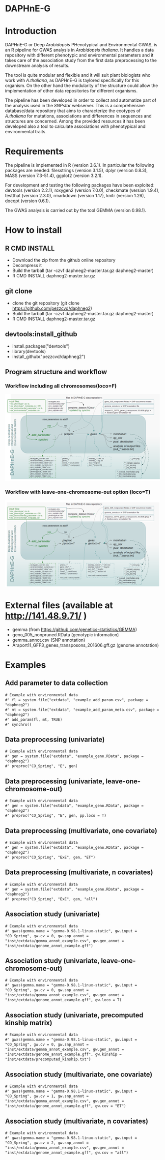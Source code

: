 # DAPHnE-G


# Introduction
DAPHnE-G or Deep *Arabidopsis* PHenotypical and Environmental GWAS, is an R pipeline for GWAS analysis in *Arabidopsis thaliana*. It handles a data repository with different phenotypic and environmental parameters and it takes care of the association study from the first data preprocessing to the downstream analysis of results. 

The tool is quite modular and flexible and it will suit plant biologists who work with *A.thaliana*, as DAPHnE-G is taylored specifically for this organism. On the other hand the modularity of the structure could allow the implementation of other data repositories for different organisms.

The pipeline has been developed in order to collect and automatize part of the analysis used in the *SNPstar* webserver. This is a comprehensive database/data repository that aims to characterize the ecotypes of *A.thaliana* for mutations, associations and differences in sequences and structures are concerned. Among the provided resources it has been developed also a tool to calculate associations with phenotypical and environmental traits.



# Requirements
The pipeline is implemented in R  (version 3.6.1). In particular the following packages are needed: filesstrings (version 3.1.5), dplyr (version 0.8.3), MASS (version 7.3-51.4), ggplot2 (version 3.2.1).

For development and testing the following packages have been exploited: devtools (version 2.2.1), roxygen2 (version 7.0.0), checkmate (version 1.9.4), testthat (version 2.3.0), rmarkdown (version 1.17), knitr (version 1.26), docopt (version 0.6.1).

The GWAS analysis is carried out by the tool GEMMA (version 0.98.1).

# How to install
## R CMD INSTALL
- Download the zip from the github online repository
- Decompress it 
- Build the tarball (tar -czvf daphneg2-master.tar.gz daphneg2-master)
- R CMD INSTALL daphneg2-master.tar.gz

## git clone
- clone the git repository (git clone https://github.com/pezzcvd/daphneg2)
- Build the tarball (tar -czvf daphneg2-master.tar.gz daphneg2-master)
- R CMD INSTALL daphneg2-master.tar.gz

## devtools:install_github
- install.packages("devtools")
- library(devtools)
- install_github("pezzcvd/daphneg2")

## Program structure and workflow

### Workflow including all chromosomes(loco=F)
![workflow](inst/extdata/overview_DAPHNEG_locoF.png)

### Workflow with leave-one-chromosome-out option (loco=T)
![workflow](inst/extdata/overview_DAPHNEG_locoT.png)

# External files (available at http://141.48.9.71/ )
- gemma (from https://github.com/genetics-statistics/GEMMA)
- geno_005_nonpruned.RData (genotypic information)
- gemma_annot.csv (SNP annotation)
- Araport11_GFF3_genes_transposons_201606.gff.gz (genome annotation)


# Examples

## Add parameter to data collection
```{r}
# Example with environmental data
#' fl = system.file("extdata", "example_add_param.csv", package = "daphneg2")
#' mt = system.file("extdata", "example_add_param_meta.csv", package = "daphneg2")
#' add_param(fl, mt, TRUE)
#' synchro()
```

## Data preprocessing (univariate)
```{r}
# Example with environmental data
#' gen = system.file("extdata", "example_geno.RData", package = "daphneg2")
#' preproc("CO_Spring", "E", gen)
```

## Data preprocessing (univariate, leave-one-chromosome-out)
```{r}
# Example with environmental data
#' gen = system.file("extdata", "example_geno.RData", package = "daphneg2")
#' preproc("CO_Spring", "E", gen, pp.loco = T)
```

## Data preprocessing (multivariate, one covariate)
```{r}
# Example with environmental data
#' gen = system.file("extdata", "example_geno.RData", package = "daphneg2")
#' preproc("CO_Spring", "ExE", gen, "ET")
```

## Data preprocessing (multivariate, n covariates)
```{r}
# Example with environmental data
#' gen = system.file("extdata", "example_geno.RData", package = "daphneg2")
#' preproc("CO_Spring", "ExE", gen, "all")
```

## Association study (univariate)
```{r}
# Example with environmental data
#' gwas(gemma.name = "gemma-0.98.1-linux-static", gw.input = "CO_Spring", gw.cv = 0, gw.snp_annot = "inst/extdata/gemma_annot_example.csv", gw.gen_annot = "inst/extdata/genome_annot_example.gff")
```

## Association study (univariate, leave-one-chromosome-out)
```{r}
# Example with environmental data
#' gwas(gemma.name = "gemma-0.98.1-linux-static", gw.input = "CO_Spring", gw.cv = 0, gw.snp_annot = "inst/extdata/gemma_annot_example.csv", gw.gen_annot = "inst/extdata/genome_annot_example.gff", gw.loco = T)
```

## Association study (univariate, precomputed kinship matrix)
```{r}
# Example with environmental data
#' gwas(gemma.name = "gemma-0.98.1-linux-static", gw.input = "CO_Spring", gw.cv = 0, gw.snp_annot = "inst/extdata/gemma_annot_example.csv", gw.gen_annot = "inst/extdata/genome_annot_example.gff", gw.kinship = "inst/extdata/precomputed_kinship.txt")
```

## Association study (multivariate, one covariate)
```{r}
# Example with environmental data
#' gwas(gemma.name = "gemma-0.98.1-linux-static", gw.input = "CO_Spring", gw.cv = 1, gw.snp_annot = "inst/extdata/gemma_annot_example.csv", gw.gen_annot = "inst/extdata/genome_annot_example.gff", gw.cov = "ET")
```

## Association study (multivariate, n covariates)
```{r}
# Example with environmental data
#' gwas(gemma.name = "gemma-0.98.1-linux-static", gw.input = "CO_Spring", gw.cv = 2, gw.snp_annot = "inst/extdata/gemma_annot_example.csv", gw.gen_annot = "inst/extdata/genome_annot_example.gff", gw.cov = "all")
```
